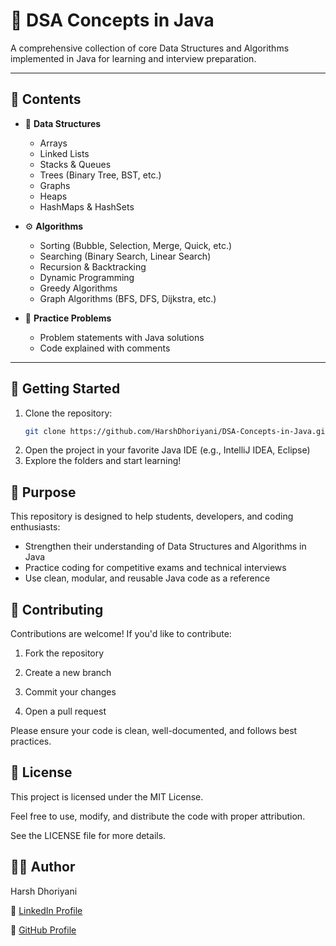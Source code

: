# 📘 DSA Concepts in Java

A comprehensive collection of core Data Structures and Algorithms implemented in Java for learning and interview preparation.

---

## 📂 Contents

- 📌 **Data Structures**
  - Arrays
  - Linked Lists
  - Stacks & Queues
  - Trees (Binary Tree, BST, etc.)
  - Graphs
  - Heaps
  - HashMaps & HashSets

- ⚙️ **Algorithms**
  - Sorting (Bubble, Selection, Merge, Quick, etc.)
  - Searching (Binary Search, Linear Search)
  - Recursion & Backtracking
  - Dynamic Programming
  - Greedy Algorithms
  - Graph Algorithms (BFS, DFS, Dijkstra, etc.)

- 🧠 **Practice Problems**
  - Problem statements with Java solutions
  - Code explained with comments

---

## 🚀 Getting Started

1. Clone the repository:
   ```bash
   git clone https://github.com/HarshDhoriyani/DSA-Concepts-in-Java.git

2. Open the project in your favorite Java IDE (e.g., IntelliJ IDEA, Eclipse)
3. Explore the folders and start learning!

## 🎯 Purpose
This repository is designed to help students, developers, and coding enthusiasts:
- Strengthen their understanding of Data Structures and Algorithms in Java
- Practice coding for competitive exams and technical interviews
- Use clean, modular, and reusable Java code as a reference

## 🤝 Contributing
Contributions are welcome!
If you'd like to contribute:

1. Fork the repository

2. Create a new branch

3. Commit your changes

4. Open a pull request

Please ensure your code is clean, well-documented, and follows best practices.

## 📜 License
This project is licensed under the MIT License.

Feel free to use, modify, and distribute the code with proper attribution.

See the LICENSE file for more details.

## 👨‍💻 Author
Harsh Dhoriyani

🔗 [LinkedIn Profile](https://www.linkedin.com/in/harsh-dhoriyani-82766b295/)

🐙 [GitHub Profile](https://github.com/HarshDhoriyani)



